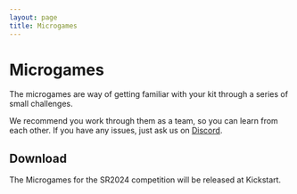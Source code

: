 ```yaml
---
layout: page
title: Microgames
---
```


# Microgames

The microgames are way of getting familiar with your kit through a series of small challenges.


We recommend you work through them as a team, so you can learn from each other. If you have any issues, just ask us on [Discord](/docs/tutorials/discord).


## Download

The Microgames for the SR2024 competition will be released at Kickstart.
